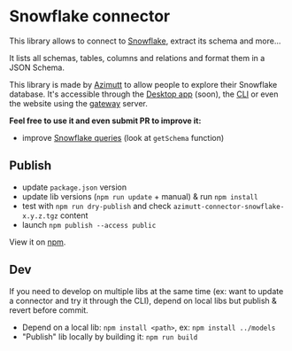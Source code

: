# Snowflake connector

This library allows to connect to [Snowflake](https://www.snowflake.com), extract its schema and more...

It lists all schemas, tables, columns and relations and format them in a JSON Schema.

This library is made by [Azimutt](https://azimutt.app) to allow people to explore their Snowflake database.
It's accessible through the [Desktop app](../../desktop) (soon), the [CLI](https://www.npmjs.com/package/azimutt) or even the website using the [gateway](../../gateway) server.

**Feel free to use it and even submit PR to improve it:**

- improve [Snowflake queries](./src/snowflake.ts) (look at `getSchema` function)

## Publish

- update `package.json` version
- update lib versions (`npm run update` + manual) & run `npm install`
- test with `npm run dry-publish` and check `azimutt-connector-snowflake-x.y.z.tgz` content
- launch `npm publish --access public`

View it on [npm](https://www.npmjs.com/package/@azimutt/connector-snowflake).

## Dev

If you need to develop on multiple libs at the same time (ex: want to update a connector and try it through the CLI), depend on local libs but publish & revert before commit.

- Depend on a local lib: `npm install <path>`, ex: `npm install ../models`
- "Publish" lib locally by building it: `npm run build`
